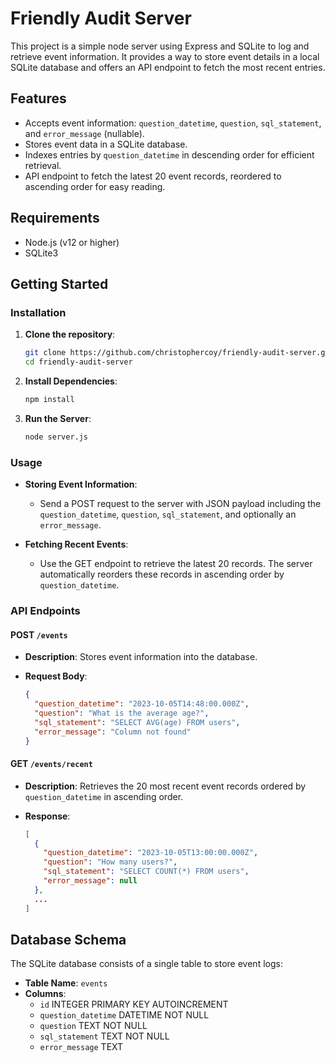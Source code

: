 # Friendly Audit Server

This project is a simple node server using Express and SQLite to log and retrieve event information. It provides a way to store event details in a local SQLite database and offers an API endpoint to fetch the most recent entries.

## Features

- Accepts event information: `question_datetime`, `question`, `sql_statement`, and `error_message` (nullable).
- Stores event data in a SQLite database.
- Indexes entries by `question_datetime` in descending order for efficient retrieval.
- API endpoint to fetch the latest 20 event records, reordered to ascending order for easy reading.

## Requirements

- Node.js (v12 or higher)
- SQLite3

## Getting Started

### Installation

1. **Clone the repository**:
   ```sh
   git clone https://github.com/christophercoy/friendly-audit-server.git
   cd friendly-audit-server
   ```

2. **Install Dependencies**:
   ```sh
   npm install
   ```

3. **Run the Server**:
   ```sh
   node server.js
   ```

### Usage

- **Storing Event Information**:
  - Send a POST request to the server with JSON payload including the `question_datetime`, `question`, `sql_statement`, and optionally an `error_message`.

- **Fetching Recent Events**:
  - Use the GET endpoint to retrieve the latest 20 records. The server automatically reorders these records in ascending order by `question_datetime`.

### API Endpoints

#### POST `/events`

- **Description**: Stores event information into the database.

- **Request Body**:
  ```json
  {
    "question_datetime": "2023-10-05T14:48:00.000Z",
    "question": "What is the average age?",
    "sql_statement": "SELECT AVG(age) FROM users",
    "error_message": "Column not found"
  }
  ```

#### GET `/events/recent`

- **Description**: Retrieves the 20 most recent event records ordered by `question_datetime` in ascending order.

- **Response**:
  ```json
  [
    {
      "question_datetime": "2023-10-05T13:00:00.000Z",
      "question": "How many users?",
      "sql_statement": "SELECT COUNT(*) FROM users",
      "error_message": null
    },
    ...
  ]
  ```

## Database Schema

The SQLite database consists of a single table to store event logs:

- **Table Name**: `events`
- **Columns**:
  - `id` INTEGER PRIMARY KEY AUTOINCREMENT
  - `question_datetime` DATETIME NOT NULL
  - `question` TEXT NOT NULL
  - `sql_statement` TEXT NOT NULL
  - `error_message` TEXT